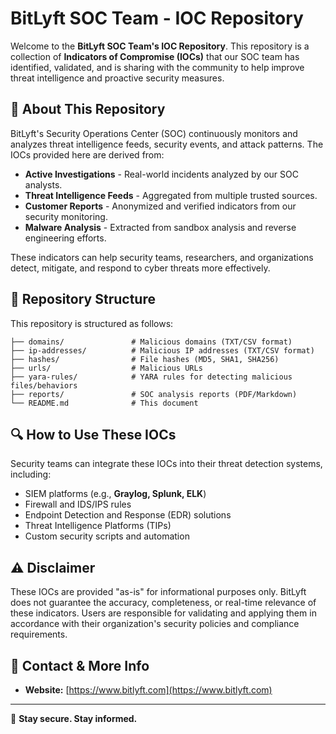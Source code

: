 # BitLyft SOC Team - IOC Repository

Welcome to the **BitLyft SOC Team's IOC Repository**. This repository is a collection of **Indicators of Compromise (IOCs)** that our SOC team has identified, validated, and is sharing with the community to help improve threat intelligence and proactive security measures.

## 📌 About This Repository

BitLyft's Security Operations Center (SOC) continuously monitors and analyzes threat intelligence feeds, security events, and attack patterns. The IOCs provided here are derived from:

- **Active Investigations** - Real-world incidents analyzed by our SOC analysts.
- **Threat Intelligence Feeds** - Aggregated from multiple trusted sources.
- **Customer Reports** - Anonymized and verified indicators from our security monitoring.
- **Malware Analysis** - Extracted from sandbox analysis and reverse engineering efforts.

These indicators can help security teams, researchers, and organizations detect, mitigate, and respond to cyber threats more effectively.

## 📂 Repository Structure

This repository is structured as follows:

```
├── domains/               # Malicious domains (TXT/CSV format)
├── ip-addresses/          # Malicious IP addresses (TXT/CSV format)
├── hashes/                # File hashes (MD5, SHA1, SHA256)
├── urls/                  # Malicious URLs
├── yara-rules/            # YARA rules for detecting malicious files/behaviors
├── reports/               # SOC analysis reports (PDF/Markdown)
└── README.md              # This document
```

## 🔍 How to Use These IOCs

Security teams can integrate these IOCs into their threat detection systems, including:

- SIEM platforms (e.g., **Graylog, Splunk, ELK**)
- Firewall and IDS/IPS rules
- Endpoint Detection and Response (EDR) solutions
- Threat Intelligence Platforms (TIPs)
- Custom security scripts and automation

## ⚠️ Disclaimer

These IOCs are provided "as-is" for informational purposes only. BitLyft does not guarantee the accuracy, completeness, or real-time relevance of these indicators. Users are responsible for validating and applying them in accordance with their organization's security policies and compliance requirements.

## 📧 Contact & More Info

- **Website:** [https://www.bitlyft.com](https://www.bitlyft.com)


---

🚀 **Stay secure. Stay informed.**
